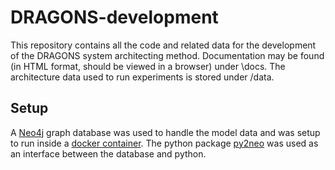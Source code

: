 
# DRAGONS-development
This repository contains all the code and related data for the development of the DRAGONS system architecting method. Documentation may be found (in HTML format, should be viewed in a browser) under \docs. The architecture data used to run experiments is stored under /data.

## Setup
A [Neo4j](https://neo4j.com/) graph database was used to handle the model data and was setup to run inside a [docker container](https://neo4j.com/docs/operations-manual/current/docker/). The python package [py2neo](https://py2neo.org/2021.1/) was used as an interface between the database and python. 

